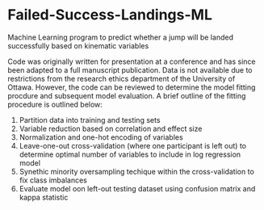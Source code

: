 # Failed-Success-Landings-ML
 Machine Learning program to predict whether a jump will be landed successfully based on kinematic variables

Code was originally written for presentation at a conference and has since been adapted to a full manuscript publication. Data is not available due to restrictions from the research ethics department of the University of Ottawa. However, the code can be reviewed to determine the model fitting procdure and subsequent model evaluation. A brief outline of the fitting procedure is outlined below:
1. Partition data into training and testing sets
2. Variable reduction based on correlation and effect size
3. Normalization and one-hot encoding of variables
4. Leave-one-out cross-validation (where one participant is left out) to determine optimal number of variables to include in log regression model
5. Synethic minority oversampling techique within the cross-validation to fix class imbalances
6. Evaluate model oon left-out testing dataset using confusion matrix and kappa statistic